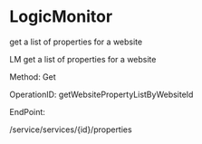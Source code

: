 #     LogicMonitor


get a list of properties for a website

LM get a list of properties for a website

Method: Get

OperationID: getWebsitePropertyListByWebsiteId

EndPoint:

/service/services/{id}/properties
